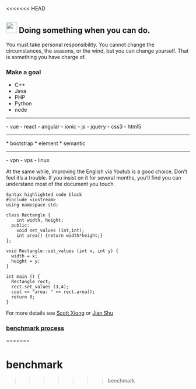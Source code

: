 <<<<<<< HEAD
## <a href="http://www.cnblogs.com/xiongwei2017/p/7350456.html"><img src="https://ss1.bdstatic.com/70cFuXSh_Q1YnxGkpoWK1HF6hhy/it/u=211248495,2604906728&fm=27&gp=0.jpg" width="30" height="30" style="margin-right:5px;border-radius:2px"></a>Doing something when you can do.
You must take personal responsibility. You cannot change the circumstances, the seasons, or the wind, but you can change yourself. That is something you have charge of.


### Make a goal
- C++
- Java
- PHP
- Python
- node
<hr>
- vue
- react
- angular
- ionic
- js
- jquery
- css3
- html5
<hr>
* bootstrap
* element
* semantic
<hr>
- vpn
- vps 
- linux


At the same while, improving the English via Youtub is a good choice. Don’t feel it’s a trouble. If you insist on it for several months, you’ll find you can understand most of the document you touch.

```
Syntax highlighted code block
#include <iostream>
using namespace std;

class Rectangle {
    int width, height;
  public:
    void set_values (int,int);
    int area() {return width*height;}
};

void Rectangle::set_values (int x, int y) {
  width = x;
  height = y;
}

int main () {
  Rectangle rect;
  rect.set_values (3,4);
  cout << "area: " << rect.area();
  return 0;
}
```

For more details see [Scott Xiong](https://github.com/ScottXiong?tab=repositories) or [Jian Shu](http://www.jianshu.com/p/213d2188e992)

### [benchmark process](http://scottxiong.org/benchmark/)

=======
# benchmark
>>>>>>> benchmark
